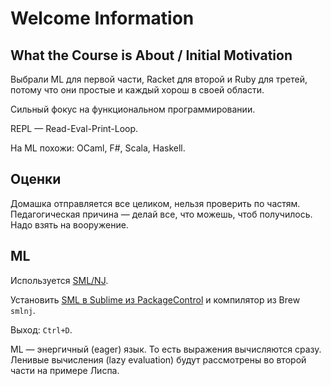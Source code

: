 # Welcome Information

## What the Course is About / Initial Motivation
Выбрали ML для первой части, Racket для второй и Ruby для третей, потому что они простые и каждый хорош в своей области.

Сильный фокус на функциональном программировании.

REPL — Read-Eval-Print-Loop.

На ML похожи: OCaml, F#, Scala, Haskell.

## Оценки
Домашка отправляется все целиком, нельзя проверить по частям. Педагогическая причина — делай все, что можешь, чтоб получилось. Надо взять на вооружение.

## ML
Используется [SML/NJ](http://www.smlnj.org).

Установить [SML в Sublime из PackageControl](../readme.md) и компилятор из Brew `smlnj`.

Выход: `Ctrl+D`.

ML — энергичный (eager) язык. То есть выражения вычисляются сразу. Ленивые вычисления (lazy evaluation) будут рассмотрены во второй части на примере Лиспа.
